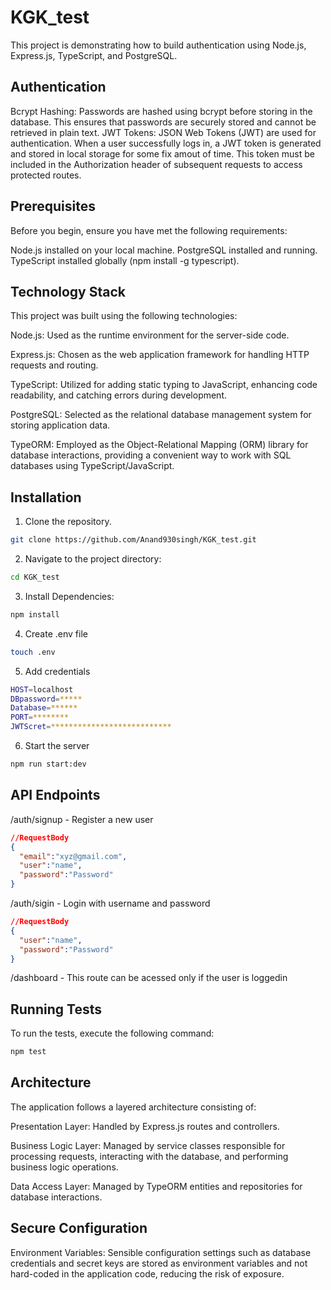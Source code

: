 # KGK_test

This project is demonstrating how to build authentication using Node.js, Express.js, TypeScript, and PostgreSQL.

## Authentication
Bcrypt Hashing: Passwords are hashed using bcrypt before storing in the database. This ensures that passwords are securely stored and cannot be retrieved in plain text.
JWT Tokens: JSON Web Tokens (JWT) are used for authentication. When a user successfully logs in, a JWT token is generated and stored in local storage for some fix amout of time. This token must be included in the Authorization header of subsequent requests to access protected routes.

## Prerequisites
Before you begin, ensure you have met the following requirements:

Node.js installed on your local machine.
PostgreSQL installed and running.
TypeScript installed globally (npm install -g typescript).

## Technology Stack
This project was built using the following technologies:

Node.js: Used as the runtime environment for the server-side code.

Express.js: Chosen as the web application framework for handling HTTP requests and routing.

TypeScript: Utilized for adding static typing to JavaScript, enhancing code readability, and catching errors during development.

PostgreSQL: Selected as the relational database management system for storing application data.

TypeORM: Employed as the Object-Relational Mapping (ORM) library for database interactions, providing a convenient way to work with SQL databases using TypeScript/JavaScript.

## Installation
1. Clone the repository.
```bash
git clone https://github.com/Anand930singh/KGK_test.git
```
2. Navigate to the project directory:
```bash
cd KGK_test
```
3. Install Dependencies:
```bash
npm install
```
4. Create .env file
```bash
touch .env
```
5. Add credentials
```bash
HOST=localhost
DBpassword=*****
Database=******
PORT=********
JWTScret=***************************
```
6. Start the server
```bash
npm run start:dev
```

## API Endpoints
/auth/signup - Register a new user


```json
//RequestBody
{
  "email":"xyz@gmail.com",
  "user":"name",
  "password":"Password"
}
```

/auth/sigin - Login with username and password
```json
//RequestBody
{
  "user":"name",
  "password":"Password"
}
```

/dashboard - This route can be acessed only if the user is loggedin

## Running Tests

To run the tests, execute the following command:

```bash
npm test
```

## Architecture
The application follows a layered architecture consisting of:

Presentation Layer: Handled by Express.js routes and controllers.

Business Logic Layer: Managed by service classes responsible for processing requests, interacting with the database, and performing business logic operations.

Data Access Layer: Managed by TypeORM entities and repositories for database interactions.

## Secure Configuration

Environment Variables: Sensible configuration settings such as database credentials and secret keys are stored as environment variables and not hard-coded in the application code, reducing the risk of exposure.


